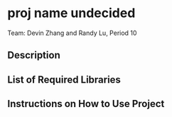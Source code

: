 # proj name undecided

Team: Devin Zhang and Randy Lu, Period 10

## Description


## List of Required Libraries


## Instructions on How to Use Project
